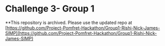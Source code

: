 # Challenge 3- Group 1

**This repository is archived. Please use the updated repo at [https://github.com/Project-Pomfret-Hackathon/Group1-Rishi-Nick-James-SIMP](https://github.com/Project-Pomfret-Hackathon/Group1-Rishi-Nick-James-SIMP)
